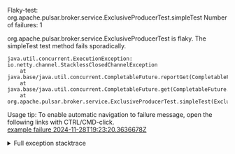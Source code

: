        
Flaky-test: org.apache.pulsar.broker.service.ExclusiveProducerTest.simpleTest
Number of failures: 1

org.apache.pulsar.broker.service.ExclusiveProducerTest is flaky. The simpleTest test method fails sporadically.

```
java.util.concurrent.ExecutionException: io.netty.channel.StacklessClosedChannelException
	at java.base/java.util.concurrent.CompletableFuture.reportGet(CompletableFuture.java:396)
	at java.base/java.util.concurrent.CompletableFuture.get(CompletableFuture.java:2073)
	at org.apache.pulsar.broker.service.ExclusiveProducerTest.simpleTest(ExclusiveProducerTest.java:215)
```

Usage tip: To enable automatic navigation to failure message, open the following links with CTRL/CMD-click.  
[example failure 2024-11-28T19:23:20.3636678Z](https://github.com/apache/pulsar/actions/runs/12074341127/job/33672444511#step:11:1144)  


<details>
<summary>Full exception stacktrace</summary>
<code><pre>
java.util.concurrent.ExecutionException: io.netty.channel.StacklessClosedChannelException
	at java.base/java.util.concurrent.CompletableFuture.reportGet(CompletableFuture.java:396)
	at java.base/java.util.concurrent.CompletableFuture.get(CompletableFuture.java:2073)
	at org.apache.pulsar.broker.service.ExclusiveProducerTest.simpleTest(ExclusiveProducerTest.java:215)
	at org.apache.pulsar.broker.service.ExclusiveProducerTest.simpleTest(ExclusiveProducerTest.java:85)
	at java.base/jdk.internal.reflect.DirectMethodHandleAccessor.invoke(DirectMethodHandleAccessor.java:103)
	at java.base/java.lang.reflect.Method.invoke(Method.java:580)
	at org.testng.internal.invokers.MethodInvocationHelper.invokeMethod(MethodInvocationHelper.java:139)
	at org.testng.internal.invokers.InvokeMethodRunnable.runOne(InvokeMethodRunnable.java:47)
	at org.testng.internal.invokers.InvokeMethodRunnable.call(InvokeMethodRunnable.java:76)
	at org.testng.internal.invokers.InvokeMethodRunnable.call(InvokeMethodRunnable.java:11)
	at java.base/java.util.concurrent.FutureTask.run(FutureTask.java:317)
	at java.base/java.util.concurrent.ThreadPoolExecutor.runWorker(ThreadPoolExecutor.java:1144)
	at java.base/java.util.concurrent.ThreadPoolExecutor$Worker.run(ThreadPoolExecutor.java:642)
	at java.base/java.lang.Thread.run(Thread.java:1583)
Caused by: io.netty.channel.StacklessClosedChannelException
	at io.netty.channel.AbstractChannel$AbstractUnsafe.write(Object, ChannelPromise)(Unknown Source)

</pre></code>
</details>

